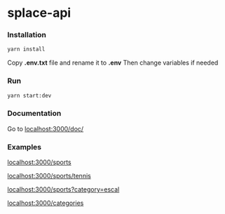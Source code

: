 # splace-api
### Installation
```sh
yarn install
```
Copy **.env.txt** file and rename it to **.env**
Then change variables if needed

### Run 
```sh
yarn start:dev
```

### Documentation
Go to [localhost:3000/doc/](https://localhost:3000/docs/)

### Examples
[localhost:3000/sports](https://localhost:3000/sport)

[localhost:3000/sports/tennis](https://localhost:3000/sport/tennis)

[localhost:3000/sports?category=escal](https://localhost:3000/sport?category=escal)

[localhost:3000/categories](https://localhost:3000/categories)